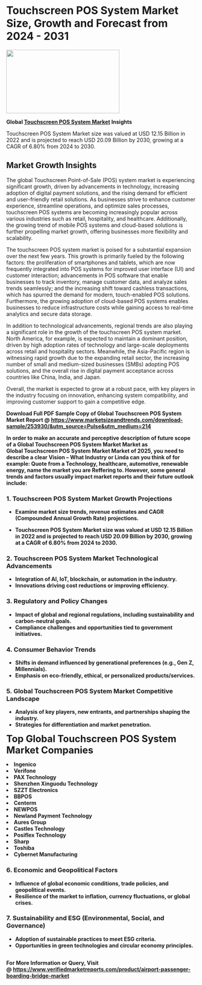<H1>Touchscreen POS System Market Size, Growth and Forecast from 2024 - 2031</H1><img class="aligncenter size-medium wp-image-584254" src="https://thirdeyenews.in/wp-content/uploads/2024/09/Global-Market-Research-300x168.jpeg" alt="" width="300" height="168" /><p><strong>Global&nbsp;<a href="https://www.marketsizeandtrends.com/download-sample/253930/&amp;utm_source=Pulse&amp;utm_medium=214">Touchscreen POS System Market</a> Insights</strong></p><p>Touchscreen POS System Market size was valued at USD 12.15 Billion in 2022 and is projected to reach USD 20.09 Billion by 2030, growing at a CAGR of 6.80% from 2024 to 2030.</p><p><h2>Market Growth Insights</h2> <p>The global Touchscreen Point-of-Sale (POS) system market is experiencing significant growth, driven by advancements in technology, increasing adoption of digital payment solutions, and the rising demand for efficient and user-friendly retail solutions. As businesses strive to enhance customer experience, streamline operations, and optimize sales processes, touchscreen POS systems are becoming increasingly popular across various industries such as retail, hospitality, and healthcare. Additionally, the growing trend of mobile POS systems and cloud-based solutions is further propelling market growth, offering businesses more flexibility and scalability.</p> <p><strong></strong></p> <p>The touchscreen POS system market is poised for a substantial expansion over the next few years. This growth is primarily fueled by the following factors: the proliferation of smartphones and tablets, which are now frequently integrated into POS systems for improved user interface (UI) and customer interaction; advancements in POS software that enable businesses to track inventory, manage customer data, and analyze sales trends seamlessly; and the increasing shift toward cashless transactions, which has spurred the demand for modern, touch-enabled POS solutions. Furthermore, the growing adoption of cloud-based POS systems enables businesses to reduce infrastructure costs while gaining access to real-time analytics and secure data storage.</p> <p>In addition to technological advancements, regional trends are also playing a significant role in the growth of the touchscreen POS system market. North America, for example, is expected to maintain a dominant position, driven by high adoption rates of technology and large-scale deployments across retail and hospitality sectors. Meanwhile, the Asia-Pacific region is witnessing rapid growth due to the expanding retail sector, the increasing number of small and medium-sized businesses (SMBs) adopting POS solutions, and the overall rise in digital payment acceptance across countries like China, India, and Japan.</p> <p>Overall, the market is expected to grow at a robust pace, with key players in the industry focusing on innovation, enhancing system compatibility, and improving customer support to gain a competitive edge.</p> <p><strong></p><p><span class=""><strong>Download Full PDF Sample Copy of Global Touchscreen POS System Market Report</strong> @ <a href="https://www.marketsizeandtrends.com/download-sample/253930/&amp;utm_source=Pulse&amp;utm_medium=214" target="_blank">https://www.marketsizeandtrends.com/download-sample/253930/&amp;utm_source=Pulse&amp;utm_medium=214</a></span></p><p>In order to make an accurate and perceptive description of future scope of a Global&nbsp;Touchscreen POS System Market Market as Global&nbsp;Touchscreen POS System Market Market of 2025, you need to describe a clear Vision &ndash; What Industry or Linda can you think of for example: Quote from a Technology, healthcare, automotive, renewable energy, name the market you are Reffering to. However, some general trends and factors usually impact market reports and their future outlook include:</p><h3>1.&nbsp;<strong>Touchscreen POS System Market Growth Projections</strong></h3><ul><li>Examine market size trends, revenue estimates and CAGR (Compounded Annual Growth Rate) projections.</li><li><p>Touchscreen POS System Market size was valued at USD 12.15 Billion in 2022 and is projected to reach USD 20.09 Billion by 2030, growing at a CAGR of 6.80% from 2024 to 2030.</p></li></ul><h3>2.&nbsp;<strong>Touchscreen POS System Market Technological Advancements</strong></h3><ul><li>Integration of AI, IoT, blockchain, or automation in the industry.</li><li>Innovations driving cost reductions or improving efficiency.</li></ul><h3>3.&nbsp;<strong>Regulatory and Policy Changes</strong></h3><ul><li>Impact of global and regional regulations, including sustainability and carbon-neutral goals.</li><li>Compliance challenges and opportunities tied to government initiatives.</li></ul><h3>4.&nbsp;<strong>Consumer Behavior Trends</strong></h3><ul><li>Shifts in demand influenced by generational preferences (e.g., Gen Z, Millennials).</li><li>Emphasis on eco-friendly, ethical, or personalized products/services.</li></ul><h3>5.&nbsp;<strong>Global Touchscreen POS System Market Competitive Landscape</strong></h3><ul><li>Analysis of key players, new entrants, and partnerships shaping the industry.</li><li>Strategies for differentiation and market penetration.</li></ul><p data-pm-slice="1 1 []"><span style="color: inherit; font-family: inherit; font-size: 25px;">Top Global Touchscreen POS System Market Companies</span></p><div class="" data-test-id=""><p><li>Ingenico</li><li> Verifone</li><li> PAX Technology</li><li> Shenzhen Xinguodu Technology</li><li> SZZT Electronics</li><li> BBPOS</li><li> Centerm</li><li> NEWPOS</li><li> Newland Payment Technology</li><li> Aures Group</li><li> Castles Technology</li><li> Posiflex Technology</li><li> Sharp</li><li> Toshiba</li><li> Cybernet Manufacturing</li></p></div><h3>6.&nbsp;<strong>Economic and Geopolitical Factors</strong></h3><ul><li>Influence of global economic conditions, trade policies, and geopolitical events.</li><li>Resilience of the market to inflation, currency fluctuations, or global crises.</li></ul><h3>7.&nbsp;<strong>Sustainability and ESG (Environmental, Social, and Governance)</strong></h3><ul><li>Adoption of sustainable practices to meet ESG criteria.</li><li>Opportunities in green technologies and circular economy principles.</li></ul><h2><strong style="font-size: 14px;">For More Information or Query, Visit @&nbsp;</strong><a style="background-color: #ffffff; font-size: 14px;" href="https://www.marketsizeandtrends.com/report/touchscreen-pos-system-market/" target="_blank">https://www.verifiedmarketreports.com/product/airport-passenger-boarding-bridge-market</a></h2>
